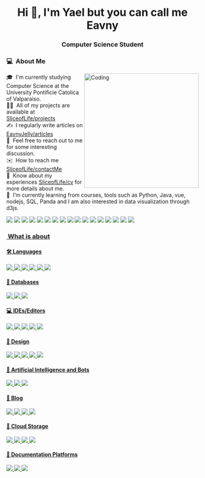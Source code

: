 <h1 align="center">Hi 👋, I'm Yael but you can call me Eavny</h1>
<h3 align="center">Computer Science Student</h3>


### 💻 &nbsp;About Me
<img align="right" alt="Coding" width="300" src="https://cdn.dribbble.com/users/1277312/screenshots/14733298/media/39b1045e593737587dd60e42c8422d1f.gif" >


🎓 &nbsp;I'm currently studying Computer Science at the University Pontificie Catolica of Valparaiso.\
👨‍💻 &nbsp;All of my projects are available at [SliceofLife/projects](SliceofLife/projects)\
✍️ &nbsp;I regularly write articles on [EavnyJelly/articles](EavnyJelly/articles)\
💬 &nbsp;Feel free to reach out to me for some interesting discussion.\
✉️ &nbsp;How to reach me [SliceofLife/contactMe](SliceofLife/contactMe)\
📄 &nbsp;Know about my experiences [SliceofLife/cv](SliceofLife/cv) for more details about me.\
🌱 &nbsp;I’m currently learning from courses, tools such as Python, Java, vue, nodejs, SQL, Panda and I am also interested in data visualization through d3js.

<span>
  <img src="https://img.shields.io/badge/Codecademy-FFF0E5?style=for-the-badge&logo=codecademy&logoColor=1F243A"/>
  <img src="https://img.shields.io/badge/Coursera-%230056D2.svg?style=for-the-badge&logo=Coursera&logoColor=white"/>
  <img src="https://img.shields.io/badge/Duolingo-%234DC730.svg?style=for-the-badge&logo=Duolingo&logoColor=white"/>
  <img src="https://img.shields.io/badge/Freecodecamp-%23123.svg?&style=for-the-badge&logo=freecodecamp&logoColor=green"/>
  <img src="https://img.shields.io/badge/Google%20Scholar-4285F4?style=for-the-badge&logo=google-scholar&logoColor=white"/>
  <img src="https://img.shields.io/badge/KhanAcademy-%2314BF96.svg?style=for-the-badge&logo=KhanAcademy&logoColor=white"/>
  <img src="https://img.shields.io/badge/Microsoft_Learn-258ffa?style=for-the-badge&logo=microsoft&logoColor=white"/>
  <img src="https://img.shields.io/badge/scrimba-2B283A?style=for-the-badge&logo=scrimba&logoColor=white"/>
    <img src="https://img.shields.io/badge/CodeChef-%23964B00.svg?style=for-the-badge&logo=CodeChef&logoColor=white"/>
  <img src="https://img.shields.io/badge/Codeforces-445f9d?style=for-the-badge&logo=Codeforces&logoColor=white"/>
  <img src="https://img.shields.io/badge/Codepen-000000?style=for-the-badge&logo=codepen&logoColor=white"/>
  <img src="https://img.shields.io/badge/HackerEarth-%232C3454.svg?&style=for-the-badge&logo=HackerEarth&logoColor=Blue"/>
  <img src="https://img.shields.io/badge/-Hackerrank-2EC866?style=for-the-badge&logo=HackerRank&logoColor=white"/>
  <img src="https://img.shields.io/badge/Kaggle-035a7d?style=for-the-badge&logo=kaggle&logoColor=white"/>
  <img src="https://img.shields.io/badge/LeetCode-000000?style=for-the-badge&logo=LeetCode&logoColor=#d16c06"/>
  <img src="https://img.shields.io/badge/Reddit-%23FF4500.svg?style=for-the-badge&logo=Reddit&logoColor=white"/>
  <img src="https://img.shields.io/badge/XDA--Developers-%23AC6E2F.svg?style=for-the-badge&logo=XDA-Developers&logoColor=white"/>
</span>


<p align="left">
<a href="https://codepen.io/Jelly-the-scripter" 
<a href="https://dev.to/jellysav" 
<a href="https://www.kaggle.com/jellyavs" 
<a href="https://www.codechef.com/users/eavngelly" 
<a href="https://codeforces.com/profile/eavngjelly
<a href="https://www.leetcode.com/eavngjelly" 
</p>

### &nbsp;What is about
<h4 align="left">🛠 Languages</h4>
<span>
  <img src="https://img.shields.io/badge/css3-%231572B6.svg?style=for-the-badge&logo=css3&logoColor=white"/>
  <img src="https://img.shields.io/badge/c++-%2300599C.svg?style=for-the-badge&logo=c%2B%2B&logoColor=white"/>
  <img src="https://img.shields.io/badge/html5-%23E34F26.svg?style=for-the-badge&logo=html5&logoColor=white"/>
  <img src="https://img.shields.io/badge/javascript-%23323330.svg?style=for-the-badge&logo=javascript&logoColor=%23F7DF1E"/>
  <img src="https://img.shields.io/badge/python-3670A0?style=for-the-badge&logo=python&logoColor=ffdd54"/>
  <img src="https://img.shields.io/badge/r-%23276DC3.svg?style=for-the-badge&logo=r&logoColor=white"/>
</span>

<h4 align="left">💾 Databases</h4>
<span>
  <img src="https://img.shields.io/badge/mysql-4479A1.svg?style=for-the-badge&logo=mysql&logoColor=white"/>
  <img src="https://img.shields.io/badge/Microsoft%20SQL%20Server-CC2927?style=for-the-badge&logo=microsoft%20sql%20server&logoColor=white"/>
  <img src="https://img.shields.io/badge/MongoDB-%234ea94b.svg?style=for-the-badge&logo=mongodb&logoColor=white"/>
</span>

<h4 align="left">💻 IDEs/Editors</h4>
<span>
  <img src="https://img.shields.io/badge/Eclipse-FE7A16.svg?style=for-the-badge&logo=Eclipse&logoColor=white"/>
  <img src="https://img.shields.io/badge/jupyter-%23FA0F00.svg?style=for-the-badge&logo=jupyter&logoColor=white"/>
  <img src="https://img.shields.io/badge/Visual%20Studio%20Code-0078d7.svg?style=for-the-badge&logo=visual-studio-code&logoColor=white"/>
  <img src="https://img.shields.io/badge/Obsidian-%23483699.svg?style=for-the-badge&logo=obsidian&logoColor=white"/>
  <img src="https://img.shields.io/badge/RStudio-4285F4?style=for-the-badge&logo=rstudio&logoColor=white"/>
</span>

<h4 align="left">🎨 Design</h4>
<span>
  <img src="https://img.shields.io/badge/adobe-%23FF0000.svg?style=for-the-badge&logo=adobe&logoColor=white"/>
  <img src="https://img.shields.io/badge/blender-%23F5792A.svg?style=for-the-badge&logo=blender&logoColor=white"/>
  <img src="https://img.shields.io/badge/Canva-%2300C4CC.svg?style=for-the-badge&logo=Canva&logoColor=white"/>
  <img src="https://img.shields.io/badge/figma-%23F24E1E.svg?style=for-the-badge&logo=figma&logoColor=white"/>
  <img src="https://img.shields.io/badge/-Storybook-FF4785?style=for-the-badge&logo=storybook&logoColor=white"/>
</span>

<h4 align="left">🤖 Artificial Intelligence and Bots</h4>
<span>
  <img src="https://img.shields.io/badge/chatGPT-74aa9c?style=for-the-badge&logo=openai&logoColor=white"/>
  <img src="https://img.shields.io/badge/github_copilot-8957E5?style=for-the-badge&logo=github-copilot&logoColor=white"/>
  <img src="https://img.shields.io/badge/google%20gemini-8E75B2?style=for-the-badge&logo=google%20gemini&logoColor=white"/>
</span>

<h4 align="left">📝 Blog</h4>
<span>
  <img src="https://img.shields.io/badge/Blogger-FF5722?style=for-the-badge&logo=blogger&logoColor=white"/>
  <img src="https://img.shields.io/badge/dev.to-0A0A0A?style=for-the-badge&logo=dev.to&logoColor=white"/>
  <img src="https://img.shields.io/badge/daily.dev-CE3DF3?style=for-the-badge&logo=daily.dev&logoColor=white"/>
  <img src="https://img.shields.io/badge/wix-000?style=for-the-badge&logo=wix&logoColor=white"/>
</span>


<h4 align="left">📂 Cloud Storage</h4>
<span>
  <img src="https://img.shields.io/badge/Google%20Drive-4285F4?style=for-the-badge&logo=googledrive&logoColor=white"/>
  <img src="https://img.shields.io/badge/OneDrive-0078D4.svg?style=for-the-badge&logo=microsoftonedrive&logoColor=white"/>
  <img src="https://img.shields.io/badge/Dropbox-%233B4D98.svg?style=for-the-badge&logo=Dropbox&logoColor=white"/>
  <img src="https://img.shields.io/badge/OneDrive-0078D4.svg?style=for-the-badge&logo=microsoftonedrive&logoColor=white"/>
</span>


<h4 align="left">📑 Documentation Platforms</h4>
<span>
  <img src="https://img.shields.io/badge/GitBook-%23000000.svg?style=for-the-badge&logo=gitbook&logoColor=white"/>
  <img src="https://img.shields.io/badge/Readthedocs-%23000000.svg?style=for-the-badge&logo=readthedocs&logoColor=white"/>
  <img src="https://img.shields.io/badge/Bookstack-%230288D1.svg?style=for-the-badge&logo=bookstack&logoColor=white"/>
</span>

